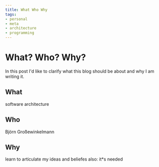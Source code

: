 ```yaml
---
title: What Who Why
tags:
- personal
- meta
- architecture
- programming
---
```

# What? Who? Why?
In this post I'd like to clarify what this blog should be about and why I am writing it.

## What
software architecture
## Who 
Björn Großewinkelmann
## Why
learn to articulate my ideas and beliefes
also: it*s needed
<!--stackedit_data:
eyJoaXN0b3J5IjpbMTEwMTQ0NTEzNCwtMTY4OTU4NDQ5NywtMT
czNzcxMjc1MSwtNTc0NjUzNjgsMTkzNjc1NTQ0OSwtNTAwNDc0
MjM2XX0=
-->